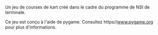 Un jeu de courses de kart créé dans le cadre du programme de NSI de terminale.

Ce jeu est conçu à l'aide de pygame. Consultez https//www.pygame.org pour plus d'informations.